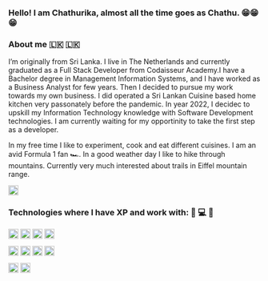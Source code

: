 ### Hello! I am Chathurika, almost all the time goes as Chathu.  😁😁😁

### About me 🇱🇰 🇱🇰


I’m originally from Sri Lanka. I live in The Netherlands and currently graduated as a Full Stack Developer from Codaisseur Academy.I have a Bachelor degree in Management Information Systems, and I have worked as a Business Analyst for few years. Then I decided to pursue my work towards my own business. I did operated a Sri Lankan Cuisine based home kitchen very passonately before the pandemic. In year 2022, I decidec to upskill my Information Technology knowledge with Software Development technologies. I am currently waiting for my opportinity to take the first step as a developer.  

In my free time I like to experiment, cook and eat different cuisines. I am an avid Formula 1 fan 🏎️. In a good weather day I like to hike through mountains. Currently very much interested about trails in Eiffel mountain range. 

 <a href="https://www.linkedin.com/in/chathuweerasena/" target="blank"><img align="center" src="https://camo.githubusercontent.com/7e1a1a039c75a7c4d2a91d7f97bf0a1c2adcf7cb49b7dbbfc02963a4f9fdaca4/68747470733a2f2f696d672e736869656c64732e696f2f62616467652f6c696e6b6564696e2d2532333030373742352e7376673f7374796c653d666f722d7468652d6261646765266c6f676f3d6c696e6b6564696e266c6f676f436f6c6f723d7768697465" height="20" /></a>
 
 ### Technologies where I have XP and work with: 📱 💻 🧪 

<p>
<img align="center" src="https://camo.githubusercontent.com/93c855ae825c1757f3426f05a05f4949d3b786c5b22d0edb53143a9e8f8499f6/68747470733a2f2f696d672e736869656c64732e696f2f62616467652f4a6176615363726970742d3332333333303f7374796c653d666f722d7468652d6261646765266c6f676f3d6a617661736372697074266c6f676f436f6c6f723d463744463145" height="20" />
<img align="center" src="https://camo.githubusercontent.com/c2cca0fe542f9c1271669790c7ebb6abed9cbd25d6b2cd4863b70c3951ea2df6/68747470733a2f2f696d672e736869656c64732e696f2f62616467652f547970657363726970742d3331373843363f6c6f676f3d74797065736372697074266c6f676f436f6c6f723d7768697465267374796c653d666f722d7468652d6261646765" height="20" />

<img align="center" src="https://camo.githubusercontent.com/876426d64480dd18283dc72bcf0f293d6871c746d5358168e28565efc1c0334d/68747470733a2f2f696d672e736869656c64732e696f2f62616467652f52656163742d3631444146423f6c6f676f3d7265616374266c6f676f436f6c6f723d7768697465267374796c653d666f722d7468652d6261646765" height="20" />

<img align="center" src="https://camo.githubusercontent.com/6908bc5919e46cd787b8e5117f092f5ed37da82e8bd602e6339060ea0fff722c/68747470733a2f2f696d672e736869656c64732e696f2f62616467652f52656475782d3539334438383f7374796c653d666f722d7468652d6261646765266c6f676f3d7265647578266c6f676f436f6c6f723d7768697465" height="20" />

</p>
<p>
<img align="center" src="https://camo.githubusercontent.com/ba7b5a94c5934bd53128b7600332064a41d97c343ebc19e72c048daae18ea5d1/68747470733a2f2f696d672e736869656c64732e696f2f62616467652f4e6f64652e6a732d3333393933333f6c6f676f3d6e6f64652e6a73266c6f676f436f6c6f723d7768697465267374796c653d666f722d7468652d6261646765" height="20" />

<img align="center" src="https://camo.githubusercontent.com/54d885a39ff8ae8e17e1f9dd9286eb8e754d4c44c6ff3a31b2ba8f143f454254/68747470733a2f2f696d672e736869656c64732e696f2f62616467652f457870726573732d3030303030303f6c6f676f3d65787072657373266c6f676f436f6c6f723d7768697465267374796c653d666f722d7468652d6261646765" height="20" />

<img align="center" src="https://camo.githubusercontent.com/ea0a0d5491e470f09b738a5b5412dc143ffdb1018f4ead88124374ffc576dbd4/68747470733a2f2f696d672e736869656c64732e696f2f62616467652f506f737467726553514c2d3431363945313f6c6f676f3d706f737467726573716c266c6f676f436f6c6f723d7768697465267374796c653d666f722d7468652d6261646765" height="20" />
<img align="center" src="https://camo.githubusercontent.com/1d7814efc567041c56f7cb83654566f6be83d8b2ff4392b6c1321bfeed7d7dc1/68747470733a2f2f696d672e736869656c64732e696f2f62616467652f53657175656c697a652d3532423045373f6c6f676f3d73657175656c697a65266c6f676f436f6c6f723d7768697465267374796c653d666f722d7468652d6261646765" height="20" />

</p>
<p>
<img align="center" src="https://camo.githubusercontent.com/2435c2a64789b8a71c701a1a593b4a6e6869789bfb0626e515dc2a6b6dffa6c5/68747470733a2f2f696d672e736869656c64732e696f2f62616467652f2d435353332d3135373242363f7374796c653d666c61742d737175617265266c6f676f3d63737333" height="20" />

<img align="center" src="https://camo.githubusercontent.com/d63d473e728e20a286d22bb2226a7bf45a2b9ac6c72c59c0e61e9730bfe4168c/68747470733a2f2f696d672e736869656c64732e696f2f62616467652f48544d4c352d4533344632363f7374796c653d666f722d7468652d6261646765266c6f676f3d68746d6c35266c6f676f436f6c6f723d7768697465" height="20" />
</p>

<!-- ### GitHub Status

<a target="_blank" rel="noopener noreferrer nofollow" href="https://camo.githubusercontent.com/fc1da1123b1e98a9cade3afa83b892ccafa5b837746d5fa63a30196214684e35/68747470733a2f2f6769746875622d726561646d652d73746174732e76657263656c2e6170702f6170692f746f702d6c616e67732f3f757365726e616d653d416c696e612d4b6f76616c657661266c61796f75743d636f6d706163742673686f775f69636f6e733d66616c7365267468656d653d7261646963616c"><img src="https://github-readme-stats.vercel.app/api/top-langs/?username=chathu-weerasena&amp;layout=compact&amp;show_icons=false&amp;theme=radical" alt="" data-canonical-src="https://github-readme-stats.vercel.app/api/top-langs/?username=chathu-weerasena&amp;layout=compact&amp;show_icons=false&amp;theme=radical" style="max-width: 100%;"></a> -->




<!---
chathu-weerasena/chathu-weerasena is a ✨ special ✨ repository because its `README.md` (this file) appears on your GitHub profile.
You can click the Preview link to take a look at your changes.
--->
